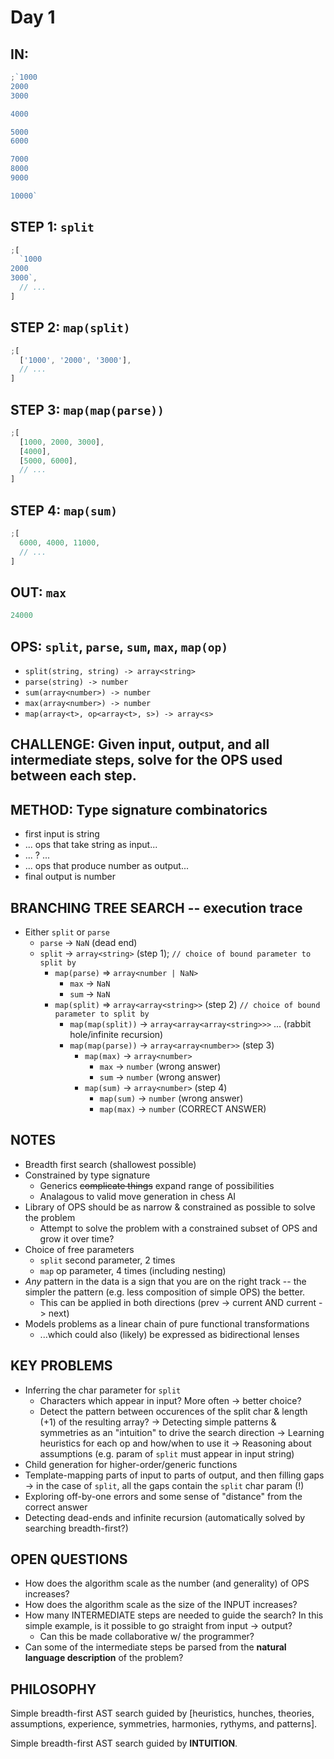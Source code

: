 # Day 1

## IN:

```js
;`1000
2000
3000

4000

5000
6000

7000
8000
9000

10000`
```

## STEP 1: `split`

```js
;[
  `1000
2000
3000`,
  // ...
]
```

## STEP 2: `map(split)`

```js
;[
  ['1000', '2000', '3000'],
  // ...
]
```

## STEP 3: `map(map(parse))`

```js
;[
  [1000, 2000, 3000],
  [4000],
  [5000, 6000],
  // ...
]
```

## STEP 4: `map(sum)`

```js
;[
  6000, 4000, 11000,
  // ...
]
```

## OUT: `max`

```js
24000
```

## OPS: `split`, `parse`, `sum`, `max`, `map(op)`

- `split(string, string) -> array<string>`
- `parse(string) -> number`
- `sum(array<number>) -> number`
- `max(array<number>) -> number`
- `map(array<t>, op<array<t>, s>) -> array<s>`

## CHALLENGE: Given input, output, and all intermediate steps, solve for the OPS used between each step.

## METHOD: Type signature combinatorics

- first input is string
- ... ops that take string as input...
- ... ? ...
- ... ops that produce number as output...
- final output is number

## BRANCHING TREE SEARCH -- execution trace

- Either `split` or `parse`
  - `parse` -> `NaN` (dead end)
  - `split` -> `array<string>` (step 1); `// choice of bound parameter to split by`
    - `map(parse)` => `array<number | NaN>`
      - `max` -> `NaN`
      - `sum` -> `NaN`
    - `map(split)` => `array<array<string>>` (step 2) `// choice of bound parameter to split by`
      - `map(map(split))` -> `array<array<array<string>>>` ... (rabbit hole/infinite recursion)
      - `map(map(parse))` -> `array<array<number>>` (step 3)
        - `map(max)` -> `array<number>`
          - `max` -> `number` (wrong answer)
          - `sum` -> `number` (wrong answer)
        - `map(sum)` -> `array<number>` (step 4)
          - `map(sum)` -> `number` (wrong answer)
          - `map(max)` -> `number` (CORRECT ANSWER)

## NOTES

- Breadth first search (shallowest possible)
- Constrained by type signature
  - Generics ~~complicate things~~ expand range of possibilities
  - Analagous to valid move generation in chess AI
- Library of OPS should be as narrow & constrained as possible to solve the problem
  - Attempt to solve the problem with a constrained subset of OPS and grow it over time?
- Choice of free parameters
  - `split` second parameter, 2 times
  - `map` op parameter, 4 times (including nesting)
- _Any_ pattern in the data is a sign that you are on the right track -- the simpler the pattern (e.g. less composition of simple OPS) the better.
  - This can be applied in both directions (prev -> current AND current -> next)
- Models problems as a linear chain of pure functional transformations
  - ...which could also (likely) be expressed as bidirectional lenses

## KEY PROBLEMS

- Inferring the char parameter for `split`
  - Characters which appear in input? More often -> better choice?
  - Detect the pattern between occurences of the split char & length (+1) of the resulting array?
    -> Detecting simple patterns & symmetries as an "intuition" to drive the search direction
    -> Learning heuristics for each op and how/when to use it
    -> Reasoning about assumptions (e.g. param of `split` must appear in input string)
- Child generation for higher-order/generic functions
- Template-mapping parts of input to parts of output, and then filling gaps
  -> in the case of `split`, all the gaps contain the `split` char param (!)
- Exploring off-by-one errors and some sense of "distance" from the correct answer
- Detecting dead-ends and infinite recursion (automatically solved by searching breadth-first?)

## OPEN QUESTIONS

- How does the algorithm scale as the number (and generality) of OPS increases?
- How does the algorithm scale as the size of the INPUT increases?
- How many INTERMEDIATE steps are needed to guide the search? In this simple example, is it possible to go straight from input -> output?
  - Can this be made collaborative w/ the programmer?
- Can some of the intermediate steps be parsed from the **natural language description** of the problem?

## PHILOSOPHY

Simple breadth-first AST search guided by [heuristics, hunches, theories, assumptions, experience, symmetries, harmonies, rythyms, and patterns].

Simple breadth-first AST search guided by **INTUITION**.
